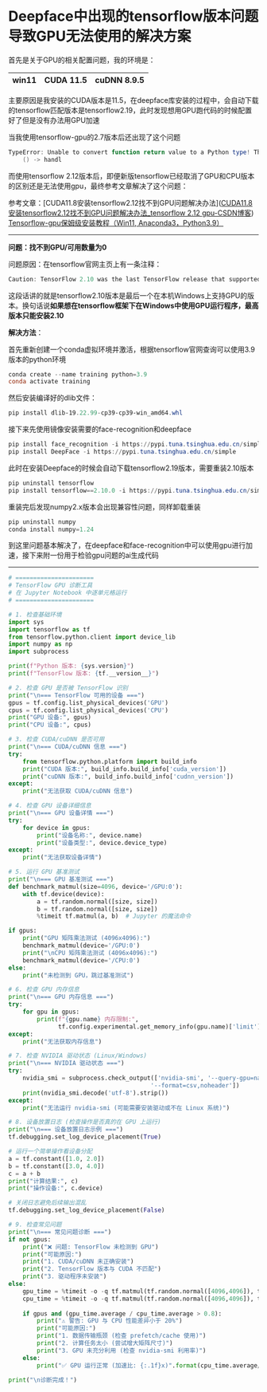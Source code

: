 # Deepface中出现的tensorflow版本问题导致GPU无法使用的解决方案

首先是关于GPU的相关配置问题，我的环境是：

| win11 | CUDA 11.5 | cuDNN 8.9.5 |
| ----- | --------- | ----------- |

主要原因是我安装的CUDA版本是11.5，在deepface库安装的过程中，会自动下载的tensorflow匹配版本是tensorflow2.19，此时发现想用GPU跑代码的时候配置好了但是没有办法用GPU加速

当我使用tensorflow-gpu的2.7版本后还出现了这个问题

```powershell
TypeError: Unable to convert function return value to a Python type! The signature was
	() -> handl
```

而使用tensorflow 2.12版本后，即便新版tensorflow已经取消了GPU和CPU版本的区别还是无法使用gpu，最终参考文章解决了这个问题：

参考文章：[CUDA11.8安装tensorflow2.12找不到GPU问题解决办法]([CUDA11.8安装tensorflow2.12找不到GPU问题解决办法_tensorflow 2.12 gpu-CSDN博客](https://blog.csdn.net/qq_45904458/article/details/133830702))
[Tensorflow-gpu保姆级安装教程（Win11, Anaconda3，Python3.9）](https://blog.csdn.net/weixin_43412762/article/details/129824339)

---

**问题：找不到GPU/可用数量为0**

问题原因：在tensorflow官网主页上有一条注释：

```powershell
Caution: TensorFlow 2.10 was the last TensorFlow release that supported GPU on native-Windows.Starting with TensorFlow 2.11, you will need to install TensorFlow in WSL2 or install tensorflow-cpu and , optionally, try the TensorFlow-DirectML-Plugin
```

这段话讲的就是tensorflow2.10版本是最后一个在本机Windows上支持GPU的版本。换句话说**如果想在tensorflow框架下在Windows中使用GPU运行程序，最高版本只能安装2.10**

**解决方法**：

首先重新创建一个conda虚拟环境并激活，根据tensorflow官网查询可以使用3.9版本的python环境

```powershell
conda create --name training python=3.9
conda activate training
```

然后安装编译好的dlib文件：

```powershell
pip install dlib-19.22.99-cp39-cp39-win_amd64.whl
```

接下来先使用镜像安装需要的face-recognition和deepface

```powershell
pip install face_recognition -i https://pypi.tuna.tsinghua.edu.cn/simple
pip install DeepFace -i https://pypi.tuna.tsinghua.edu.cn/simple
```

此时在安装Deepface的时候会自动下载tensorflow2.19版本，需要重装2.10版本

```powershell
pip uninstall tensorflow
pip install tensorflow==2.10.0 -i https://pypi.tuna.tsinghua.edu.cn/simple  
```

重装完后发现numpy2.x版本会出现兼容性问题，同样卸载重装

```powershell
pip uninstall numpy  
conda install numpy=1.24 
```

到这里问题基本解决了，在deepface和face-recognition中可以使用gpu进行加速，接下来附一份用于检验gpu问题的ai生成代码

---

```python
# ======================
# TensorFlow GPU 诊断工具
# 在 Jupyter Notebook 中逐单元格运行
# ======================

# 1. 检查基础环境
import sys
import tensorflow as tf
from tensorflow.python.client import device_lib
import numpy as np
import subprocess

print(f"Python 版本: {sys.version}")
print(f"TensorFlow 版本: {tf.__version__}")

# 2. 检查 GPU 是否被 TensorFlow 识别
print("\n=== TensorFlow 可用的设备 ===")
gpus = tf.config.list_physical_devices('GPU')
cpus = tf.config.list_physical_devices('CPU')
print("GPU 设备:", gpus)
print("CPU 设备:", cpus)

# 3. 检查 CUDA/cuDNN 是否可用
print("\n=== CUDA/cuDNN 信息 ===")
try:
    from tensorflow.python.platform import build_info
    print("CUDA 版本:", build_info.build_info['cuda_version'])
    print("cuDNN 版本:", build_info.build_info['cudnn_version'])
except:
    print("无法获取 CUDA/cuDNN 信息")

# 4. 检查 GPU 设备详细信息
print("\n=== GPU 设备详情 ===")
try:
    for device in gpus:
        print("设备名称:", device.name)
        print("设备类型:", device.device_type)
except:
    print("无法获取设备详情")

# 5. 运行 GPU 基准测试
print("\n=== GPU 基准测试 ===")
def benchmark_matmul(size=4096, device='/GPU:0'):
    with tf.device(device):
        a = tf.random.normal([size, size])
        b = tf.random.normal([size, size])
        %timeit tf.matmul(a, b)  # Jupyter 的魔法命令

if gpus:
    print("GPU 矩阵乘法测试 (4096x4096):")
    benchmark_matmul(device='/GPU:0')
    print("\nCPU 矩阵乘法测试 (4096x4096):")
    benchmark_matmul(device='/CPU:0')
else:
    print("未检测到 GPU，跳过基准测试")

# 6. 检查 GPU 内存信息
print("\n=== GPU 内存信息 ===")
try:
    for gpu in gpus:
        print(f"{gpu.name} 内存限制:", 
              tf.config.experimental.get_memory_info(gpu.name)['limit'] / (1024**3), "GB")
except:
    print("无法获取内存信息")

# 7. 检查 NVIDIA 驱动状态 (Linux/Windows)
print("\n=== NVIDIA 驱动状态 ===")
try:
    nvidia_smi = subprocess.check_output(['nvidia-smi', '--query-gpu=name,driver_version,memory.total', 
                                        '--format=csv,noheader'])
    print(nvidia_smi.decode('utf-8').strip())
except:
    print("无法运行 nvidia-smi (可能需要安装驱动或不在 Linux 系统)")

# 8. 设备放置日志 (检查操作是否真的在 GPU 上运行)
print("\n=== 设备放置日志示例 ===")
tf.debugging.set_log_device_placement(True)

# 运行一个简单操作看设备分配
a = tf.constant([1.0, 2.0])
b = tf.constant([3.0, 4.0])
c = a + b
print("计算结果:", c)
print("操作设备:", c.device)

# 关闭日志避免后续输出混乱
tf.debugging.set_log_device_placement(False)

# 9. 检查常见问题
print("\n=== 常见问题诊断 ===")
if not gpus:
    print("❌ 问题: TensorFlow 未检测到 GPU")
    print("可能原因:")
    print("1. CUDA/cuDNN 未正确安装")
    print("2. TensorFlow 版本与 CUDA 不匹配")
    print("3. 驱动程序未安装")
else:
    gpu_time = %timeit -o -q tf.matmul(tf.random.normal([4096,4096]), tf.random.normal([4096,4096])) if gpus else None
    cpu_time = %timeit -o -q tf.matmul(tf.random.normal([4096,4096]), tf.random.normal([4096,4096]), device='/CPU:0')
    
    if gpus and (gpu_time.average / cpu_time.average > 0.8):
        print("⚠️ 警告: GPU 与 CPU 性能差异小于 20%")
        print("可能原因:")
        print("1. 数据传输瓶颈 (检查 prefetch/cache 使用)")
        print("2. 计算任务太小 (尝试增大矩阵尺寸)")
        print("3. GPU 未充分利用 (检查 nvidia-smi 利用率)")
    else:
        print("✅ GPU 运行正常 (加速比: {:.1f}x)".format(cpu_time.average/gpu_time.average))

print("\n诊断完成！")
```

